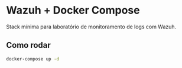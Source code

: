 # Wazuh + Docker Compose

Stack mínima para laboratório de monitoramento de logs com Wazuh.  

## Como rodar
```bash
docker-compose up -d
